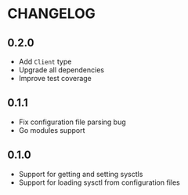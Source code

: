 # CHANGELOG

## 0.2.0

* Add `Client` type
* Upgrade all dependencies
* Improve test coverage

## 0.1.1

* Fix configuration file parsing bug
* Go modules support

## 0.1.0

* Support for getting and setting sysctls
* Support for loading sysctl from configuration files

